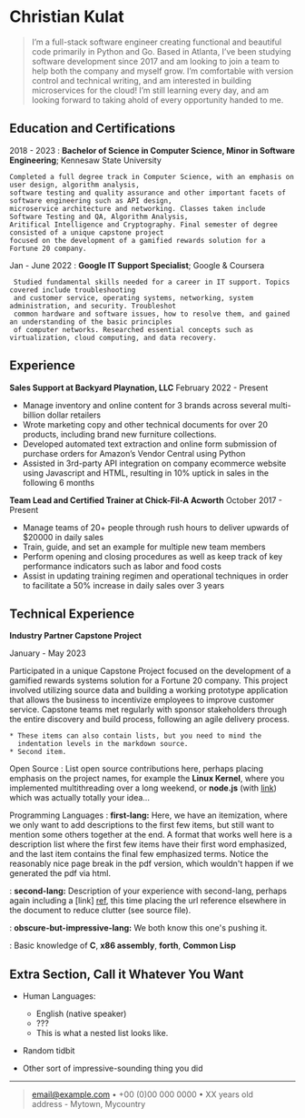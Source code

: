 Christian Kulat
============


> I’m a full-stack software engineer creating functional and beautiful code primarily in Python
> and Go. Based in Atlanta, I’ve been studying software development since 2017 and am looking 
> to join a team to help both the company and myself grow. I’m comfortable with version control 
> and technical writing, and am interested in building microservices for the cloud! I’m still 
>  learning every day, and am looking forward to taking ahold of every opportunity handed to me.


Education and Certifications
---------

2018 - 2023
:   **Bachelor of Science in Computer Science, Minor in Software Engineering**; Kennesaw State University

    Completed a full degree track in Computer Science, with an emphasis on user design, algorithm analysis,
    software testing and quality assurance and other important facets of software engineering such as API design,
    microservice architecture and networking. Classes taken include Software Testing and QA, Algorithm Analysis,
    Aritifical Intelligence and Cryptography. Final semester of degree consisted of a unique capstone project
    focused on the development of a gamified rewards solution for a Fortune 20 company.

Jan - June 2022
:   **Google IT Support Specialist**; Google & Coursera

     Studied fundamental skills needed for a career in IT support. Topics covered include troubleshooting
     and customer service, operating systems, networking, system administration, and security. Troubleshot 
     common hardware and software issues, how to resolve them, and gained an understanding of the basic principles
     of computer networks. Researched essential concepts such as virtualization, cloud computing, and data recovery.

Experience
----------

**Sales Support at Backyard Playnation, LLC**
February 2022 - Present

-   Manage inventory and online content for 3 brands across several multi-billion dollar retailers
-   Wrote marketing copy and other technical documents for over 20 products, including brand new furniture collections.
-   Developed automated text extraction and online form submission of purchase orders for Amazon’s Vendor Central using Python
-   Assisted in 3rd-party API integration on company ecommerce website using Javascript and HTML, resulting in 10% uptick in sales in the following 6 months


**Team Lead and Certified Trainer at Chick-Fil-A Acworth**
October 2017 - Present

-   Manage teams of 20+ people through rush hours to deliver upwards of $20000 in daily sales
-   Train, guide, and set an example for multiple new team members
-   Perform opening and closing procedures as well as keep track of key performance indicators such as labor and food costs
-   Assist in updating training regimen and operational techniques in order to facilitate a 50% increase in daily sales over 3 years

Technical Experience
--------------------

**Industry Partner Capstone Project**

January - May 2023

Participated in a unique Capstone Project focused on the development of a
gamified rewards systems solution for a Fortune 20 company. This project
involved utilizing source data and building a working prototype application
that allows the business to incentivize employees to improve customer
service. Capstone teams met regularly with sponsor stakeholders through
the entire discovery and build process, following an agile delivery process.


    * These items can also contain lists, but you need to mind the
      indentation levels in the markdown source.
    * Second item.

Open Source
:   List open source contributions here, perhaps placing emphasis on
    the project names, for example the **Linux Kernel**, where you
    implemented multithreading over a long weekend, or **node.js**
    (with [link](http://nodejs.org)) which was actually totally
    your idea...

Programming Languages
:   **first-lang:** Here, we have an itemization, where we only want
    to add descriptions to the first few items, but still want to
    mention some others together at the end. A format that works well
    here is a description list where the first few items have their
    first word emphasized, and the last item contains the final few
    emphasized terms. Notice the reasonably nice page break in the pdf
    version, which wouldn't happen if we generated the pdf via html.

:   **second-lang:** Description of your experience with second-lang,
    perhaps again including a [link] [ref], this time placing the url
    reference elsewhere in the document to reduce clutter (see source
    file). 

:   **obscure-but-impressive-lang:** We both know this one's pushing
    it.

:   Basic knowledge of **C**, **x86 assembly**, **forth**, **Common Lisp**

[ref]: https://github.com/githubuser/superlongprojectname

Extra Section, Call it Whatever You Want
----------------------------------------

* Human Languages:

     * English (native speaker)
     * ???
     * This is what a nested list looks like.

* Random tidbit

* Other sort of impressive-sounding thing you did

----

> <email@example.com> • +00 (0)00 000 0000 • XX years old\
> address - Mytown, Mycountry
